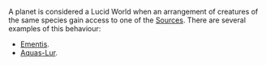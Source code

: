 A planet is considered a Lucid World when an arrangement of creatures of the same species gain access to one of the <a href='#' class='note-link' data-id='Sources' onclick="Shiny.setInputValue('linked_doc_click', 'Sources', {priority: 'event'}); return false;">Sources</a>. There are several examples of this behaviour:
+ <a href='#' class='note-link' data-id='Ementis' onclick="Shiny.setInputValue('linked_doc_click', 'Ementis', {priority: 'event'}); return false;">Ementis</a>.
+ <a href='#' class='note-link' data-id='Aquas-Lur' onclick="Shiny.setInputValue('linked_doc_click', 'Aquas-Lur', {priority: 'event'}); return false;">Aquas-Lur</a>.
